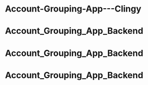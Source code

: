 # Account-Grouping-App---Clingy
# Account_Grouping_App_Backend
# Account_Grouping_App_Backend
# Account_Grouping_App_Backend

